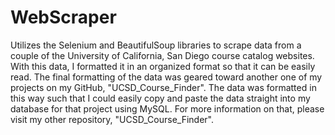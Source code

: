 # WebScraper
Utilizes the Selenium and BeautifulSoup libraries to scrape data from a couple of the University of California, San Diego course catalog websites. With this data, I formatted it in an organized format so that it can be easily read. The final formatting of the data was geared toward another one of my projects on my GitHub, "UCSD_Course_Finder". The data was formatted in this way such that I could easily copy and paste the data straight into my database for that project using MySQL. For more information on that, please visit my other repository, "UCSD_Course_Finder".
